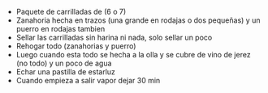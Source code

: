 * Paquete de carrilladas de (6 o 7)
* Zanahoria hecha en trazos (una grande en rodajas o dos pequeñas) y un puerro en rodajas tambien
* Sellar las carrilladas sin harina ni nada, solo sellar un poco
* Rehogar todo (zanahorias y puerro) 
* Luego cuando esta todo se hecha a la olla y se cubre de vino de jerez (no todo) y un poco de agua
* Echar una pastilla de estarluz 
* Cuando empieza a salir vapor dejar 30 min
